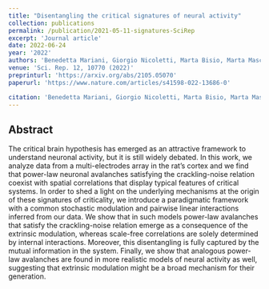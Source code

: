```yaml
---
title: "Disentangling the critical signatures of neural activity"
collection: publications
permalink: /publication/2021-05-11-signatures-SciRep
excerpt: 'Journal article'
date: 2022-06-24
year: '2022'
authors: 'Benedetta Mariani, Giorgio Nicoletti, Marta Bisio, Marta Maschietto, Stefano Vassanelli, Samir Suweis'
venue: 'Sci. Rep. 12, 10770 (2022)'
preprinturl: 'https://arxiv.org/abs/2105.05070'
paperurl: 'https://www.nature.com/articles/s41598-022-13686-0'

citation: 'Benedetta Mariani, Giorgio Nicoletti, Marta Bisio, Marta Maschietto, Stefano Vassanelli, Samir Suweis. Disentangling the critical signatures of neural activity. Sci. Rep. 12, 10770 (2022).'
---
```


## Abstract
The critical brain hypothesis has emerged as an attractive framework to understand neuronal activity, but it is still widely debated. In this work, we analyze data from a multi-electrodes array in the rat’s cortex and we find that power-law neuronal avalanches satisfying the crackling-noise relation coexist with spatial correlations that display typical features of critical systems. In order to shed a light on the underlying mechanisms at the origin of these signatures of criticality, we introduce a paradigmatic framework with a common stochastic modulation and pairwise linear interactions inferred from our data. We show that in such models power-law avalanches that satisfy the crackling-noise relation emerge as a consequence of the extrinsic modulation, whereas scale-free correlations are solely determined by internal interactions. Moreover, this disentangling is fully captured by the mutual information in the system. Finally, we show that analogous power-law avalanches are found in more realistic models of neural activity as well, suggesting that extrinsic modulation might be a broad mechanism for their generation.

